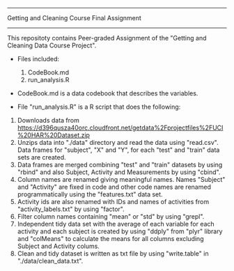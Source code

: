 ********************************************
Getting and Cleaning Course Final Assignment
********************************************

This repositoty contains Peer-graded Assignment of the "Getting and Cleaning Data Course Project".

- Files included:
    1. CodeBook.md
    2. run_analysis.R

- CodeBook.md is a data codebook that describes the variables.
- File "run_analysis.R" is a R script that does the following:

1. Downloads data from https://d396qusza40orc.cloudfront.net/getdata%2Fprojectfiles%2FUCI%20HAR%20Dataset.zip 
2. Unzips data into "./data" directory and read the data using "read.csv". Data frames for "subject", "X" and "Y", for each "test" and "train" data sets are created. 
3. Data frames are merged combining "test" and "train" datasets by using "rbind" and also Subject, Activity and Measurements by using "cbind". 
4. Column names are renamed giving meaningful names. Names "Subject" and "Activity" are fixed in code and other code names are renamed programmatically using the "features.txt" data set.
5. Activity ids are also renamed with IDs and names of activities from "activity_labels.txt" by using "factor". 
6. Filter column names containing "mean" or "std" by using "grepl". 
7. Independent tidy data set with the average of each variable for each activity and each subject is created by using "ddply" from "plyr" library and "colMeans" to calculate the means for all columns excluding Subject and Activity colums.
8. Clean and tidy dataset is written as txt file by using "write.table" in "./data/clean_data.txt".

